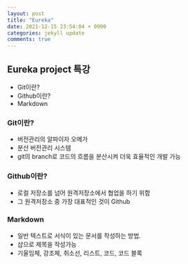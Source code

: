 ```yaml
---
layout: post
title: "Eureka"
date: 2021-12-15 23:54:04 + 0900
categories: jekyll update
comments: true
---
```


## Eureka project 특강
- Git이란?
- Github이란?
- Markdown

### Git이란?
- 버전관리의 알파이자 오메가
- 분산 버전관리 시스템
- git의 branch로 코드의 흐름을 분산시켜 더욱 효율적인 개발 가능

### Github이란?
- 로컬 저장소를 넘어 원격저장소에서 협업을 하기 위함
- 그 원격저장소 중 가장 대표적인 것이 Github

### Markdown
- 일반 텍스트로 서식이 있는 문서를 작성하는 방법.
- 샵으로 제목을 작성가능
- 기울임체, 강조체, 취소선, 리스트, 코드, 코드 블록
